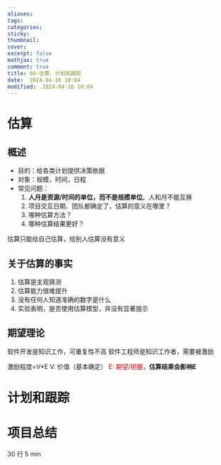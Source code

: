 ```yaml
---
aliases: 
tags: 
categories:
sticky:
thumbnail:
cover: 
excerpt: false
mathjax: true
comment: true
title: 04-估算、计划和跟踪
date:  2024-04-16 10:04
modified:  2024-04-16 10:04
---
```

# 估算

## 概述

- 目的：给各类计划提供决策依据
- 对象：规模，时间，日程
- 常见问题：
	1. **人月是资源/时间的单位，而不是规模单位**。人和月不能互换
	2. 项目交互日期、团队都确定了，估算的意义在哪里？
	3. 哪种估算方法？
	4. 哪种估算结果更好？


估算只能给自己估算，给别人估算没有意义
## 关于估算的事实

1. 估算是主观猜测
2. 估算能力很难提升
3. 没有任何人知道准确的数字是什么
4. 实验表明，是否使用估算模型，并没有显著提示

## 期望理论

软件开发是知识工作，可重复性不高
软件工程师是知识工作者，需要被激励

激励程度=V\*E
V: 价值（基本确定）
<font color="#c00000">E: 期望/把握</font>，**估算结果会影响E**


# 计划和跟踪

# 项目总结


30 行
5 min